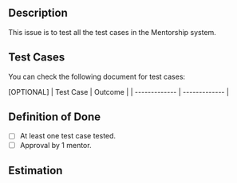 ## Description
This issue is to test all the test cases in the Mentorship system.

## Test Cases
You can check the following document for test cases: 

[OPTIONAL]
| Test Case     | Outcome |
| ------------- | ------------- |

## Definition of Done
- [ ] At least one test case tested.
- [ ] Approval by 1 mentor.

## Estimation

